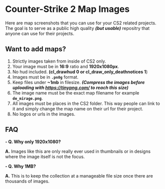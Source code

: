 # Counter-Strike 2 Map Images
Here are map screenshots that you can use for your CS2 related projects. The goal is to serve as a public high quality ***(but usable)*** repositry that anyone can use for their projects.

## Want to add maps?
1. Strictly images taken from inside of CS2 only.
2. Your image must be in **16:9** ratio and **1920x1080px**.
3. No hud included. **(cl_drawhud 0 or cl_draw_only_deathnotices 1**)
4. Images must be in **`.pn0g`** format.
5. Keep files under **~1mb** in filesize. ***(Compress the images before uploading with https://tinypng.com/ to reach this size)***
6. The image name must be the exact map filename for example **`de_mirage.png`**.
7. All images must be places in the CS2 folder. This way people can link to it and simply change the map name on their url for their project.
8. No logos or urls in the images.

## FAQ
**- Q. Why only 1920x1080?**

**A.** Images like this are only really ever used in thumbnails or in designs where the image itself is not the focus.

**- Q. Why 1MB?**

**A.** This is to keep the collection at a manageable file size once there are thousands of images.

